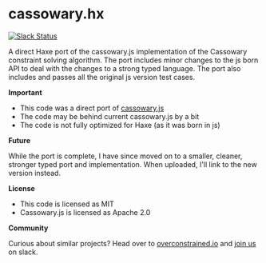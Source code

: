 cassowary.hx
============

[![Slack Status](https://overconstrained-slack.herokuapp.com/badge.svg)](https://overconstrained-slack.herokuapp.com)

A direct Haxe port of the cassowary.js implementation of the Cassowary constraint solving algorithm. The port includes minor changes to the js born API to deal with the changes to a strong typed language. The port also includes and passes all the original js version test cases.

**Important**

- This code was a direct port of [cassowary.js](https://github.com/slightlyoff/cassowary.js/) 
- The code may be behind current cassowary.js by a bit
- The code is not fully optimized for Haxe (as it was born in js)

**Future**

While the port is complete, I have since moved on to a smaller, cleaner, stronger typed port and implementation. When uploaded, I'll link to the new version instead.

**License**

- This code is licensed as MIT
- Cassowary.js is licensed as Apache 2.0

 **Community**
 
Curious about similar projects? Head over to [overconstrained.io](http://overconstrained.io) and [join us](https://overconstrained-slack.herokuapp.com/) on slack.
